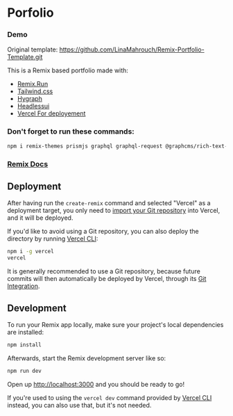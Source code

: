 # Porfolio

### Demo

Original template: https://github.com/LinaMahrouch/Remix-Portfolio-Template.git 

This is a Remix based portfolio made with:
- [Remix.Run](https://remix.run)
- [Tailwind.css](https://tailwindcss.com/)
- [Hygraph](https://hygraph.com/)
- [Headlessui](https://headlessui.com/)
- [Vercel For deployement](https://vercel.com/docs/concepts/deployments/overview)

### Don't forget to run these commands:
```sh 
npm i remix-themes prismjs graphql graphql-request @graphcms/rich-text-react-renderer @headlessui/react
```

### [Remix Docs](https://remix.run/docs)


## Deployment

After having run the `create-remix` command and selected "Vercel" as a deployment target, you only need to [import your Git repository](https://vercel.com/new) into Vercel, and it will be deployed.

If you'd like to avoid using a Git repository, you can also deploy the directory by running [Vercel CLI](https://vercel.com/cli):

```sh
npm i -g vercel
vercel
```

It is generally recommended to use a Git repository, because future commits will then automatically be deployed by Vercel, through its [Git Integration](https://vercel.com/docs/concepts/git).

## Development

To run your Remix app locally, make sure your project's local dependencies are installed:

```sh
npm install
```

Afterwards, start the Remix development server like so:

```sh
npm run dev
```

Open up [http://localhost:3000](http://localhost:3000) and you should be ready to go!

If you're used to using the `vercel dev` command provided by [Vercel CLI](https://vercel.com/cli) instead, you can also use that, but it's not needed.

